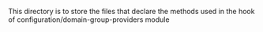 This directory is to store the files that declare the methods used in the hook of configuration/domain-group-providers module